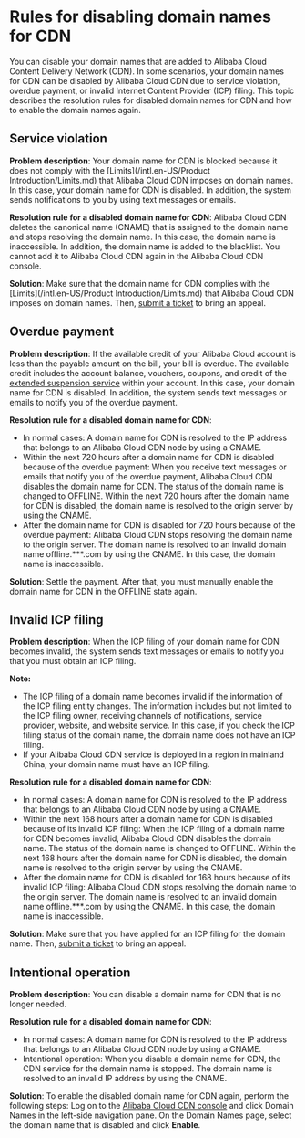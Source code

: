 # Rules for disabling domain names for CDN

You can disable your domain names that are added to Alibaba Cloud Content Delivery Network \(CDN\). In some scenarios, your domain names for CDN can be disabled by Alibaba Cloud CDN due to service violation, overdue payment, or invalid Internet Content Provider \(ICP\) filing. This topic describes the resolution rules for disabled domain names for CDN and how to enable the domain names again.

## Service violation

**Problem description**: Your domain name for CDN is blocked because it does not comply with the [Limits](/intl.en-US/Product Introduction/Limits.md) that Alibaba Cloud CDN imposes on domain names. In this case, your domain name for CDN is disabled. In addition, the system sends notifications to you by using text messages or emails.

**Resolution rule for a disabled domain name for CDN**: Alibaba Cloud CDN deletes the canonical name \(CNAME\) that is assigned to the domain name and stops resolving the domain name. In this case, the domain name is inaccessible. In addition, the domain name is added to the blacklist. You cannot add it to Alibaba Cloud CDN again in the Alibaba Cloud CDN console.

**Solution**: Make sure that the domain name for CDN complies with the [Limits](/intl.en-US/Product Introduction/Limits.md) that Alibaba Cloud CDN imposes on domain names. Then, [submit a ticket](https://workorder-intl.console.aliyun.com/?spm=5176.2020520001.aliyun_topbar.18.dbd44bd3e4f845#/ticket/createIndex) to bring an appeal.

## Overdue payment

**Problem description**: If the available credit of your Alibaba Cloud account is less than the payable amount on the bill, your bill is overdue. The available credit includes the account balance, vouchers, coupons, and credit of the [extended suspension service](https://help.aliyun.com/document_detail/190777.html?spm=a2c81.e70476c.0.dexternal.201e1127SH773V) within your account. In this case, your domain name for CDN is disabled. In addition, the system sends text messages or emails to notify you of the overdue payment.

**Resolution rule for a disabled domain name for CDN**:

-   In normal cases: A domain name for CDN is resolved to the IP address that belongs to an Alibaba Cloud CDN node by using a CNAME.
-   Within the next 720 hours after a domain name for CDN is disabled because of the overdue payment: When you receive text messages or emails that notify you of the overdue payment, Alibaba Cloud CDN disables the domain name for CDN. The status of the domain name is changed to OFFLINE. Within the next 720 hours after the domain name for CDN is disabled, the domain name is resolved to the origin server by using the CNAME.
-   After the domain name for CDN is disabled for 720 hours because of the overdue payment: Alibaba Cloud CDN stops resolving the domain name to the origin server. The domain name is resolved to an invalid domain name offline.\*\*\*.com by using the CNAME. In this case, the domain name is inaccessible.

**Solution**: Settle the payment. After that, you must manually enable the domain name for CDN in the OFFLINE state again.

## Invalid ICP filing

**Problem description**: When the ICP filing of your domain name for CDN becomes invalid, the system sends text messages or emails to notify you that you must obtain an ICP filing.

**Note:**

-   The ICP filing of a domain name becomes invalid if the information of the ICP filing entity changes. The information includes but not limited to the ICP filing owner, receiving channels of notifications, service provider, website, and website service. In this case, if you check the ICP filing status of the domain name, the domain name does not have an ICP filing.
-   If your Alibaba Cloud CDN service is deployed in a region in mainland China, your domain name must have an ICP filing.

**Resolution rule for a disabled domain name for CDN**:

-   In normal cases: A domain name for CDN is resolved to the IP address that belongs to an Alibaba Cloud CDN node by using a CNAME.
-   Within the next 168 hours after a domain name for CDN is disabled because of its invalid ICP filing: When the ICP filing of a domain name for CDN becomes invalid, Alibaba Cloud CDN disables the domain name. The status of the domain name is changed to OFFLINE. Within the next 168 hours after the domain name for CDN is disabled, the domain name is resolved to the origin server by using the CNAME.
-   After the domain name for CDN is disabled for 168 hours because of its invalid ICP filing: Alibaba Cloud CDN stops resolving the domain name to the origin server. The domain name is resolved to an invalid domain name offline.\*\*\*.com by using the CNAME. In this case, the domain name is inaccessible.

**Solution**: Make sure that you have applied for an ICP filing for the domain name. Then, [submit a ticket](https://workorder-intl.console.aliyun.com/?spm=5176.2020520001.aliyun_topbar.18.dbd44bd3e4f845#/ticket/createIndex) to bring an appeal.

## Intentional operation

**Problem description**: You can disable a domain name for CDN that is no longer needed.

**Resolution rule for a disabled domain name for CDN**:

-   In normal cases: A domain name for CDN is resolved to the IP address that belongs to an Alibaba Cloud CDN node by using a CNAME.
-   Intentional operation: When you disable a domain name for CDN, the CDN service for the domain name is stopped. The domain name is resolved to an invalid IP address by using the CNAME.

**Solution**: To enable the disabled domain name for CDN again, perform the following steps: Log on to the [Alibaba Cloud CDN console](https://account.alibabacloud.com/login/login.htm) and click Domain Names in the left-side navigation pane. On the Domain Names page, select the domain name that is disabled and click **Enable**.


